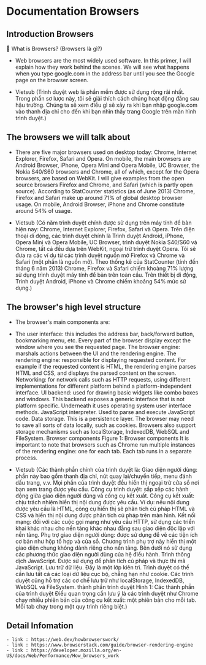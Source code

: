 # Documentation Browsers

## Introduction Browsers

💬 What is Browsers? (Browsers là gì?)

- Web browsers are the most widely used software. In this primer, I will explain how they work behind the scenes. We will see what happens when you type google.com in the address bar until you see the Google page on the browser screen.

- Vietsub (Trình duyệt web là phần mềm được sử dụng rộng rãi nhất. Trong phần sơ lược này, tôi sẽ giải thích cách chúng hoạt động đằng sau hậu trường. Chúng ta sẽ xem điều gì sẽ xảy ra khi bạn nhập google.com vào thanh địa chỉ cho đến khi bạn nhìn thấy trang Google trên màn hình trình duyệt.)

## The browsers we will talk about

- There are five major browsers used on desktop today: Chrome, Internet Explorer, Firefox, Safari and Opera. On mobile, the main browsers are Android Browser, iPhone, Opera Mini and Opera Mobile, UC Browser, the Nokia S40/S60 browsers and Chrome, all of which, except for the Opera browsers, are based on WebKit. I will give examples from the open source browsers Firefox and Chrome, and Safari (which is partly open source). According to StatCounter statistics (as of June 2013) Chrome, Firefox and Safari make up around 71% of global desktop browser usage. On mobile, Android Browser, iPhone and Chrome constitute around 54% of usage.

- Vietsub (Có năm trình duyệt chính được sử dụng trên máy tính để bàn hiện nay: Chrome, Internet Explorer, Firefox, Safari và Opera. Trên điện thoại di động, các trình duyệt chính là Trình duyệt Android, iPhone, Opera Mini và Opera Mobile, UC Browser, trình duyệt Nokia S40/S60 và Chrome, tất cả đều dựa trên WebKit, ngoại trừ trình duyệt Opera. Tôi sẽ đưa ra các ví dụ từ các trình duyệt nguồn mở Firefox và Chrome và Safari (một phần là nguồn mở). Theo thống kê của StatCounter (tính đến tháng 6 năm 2013) Chrome, Firefox và Safari chiếm khoảng 71% lượng sử dụng trình duyệt máy tính để bàn trên toàn cầu. Trên thiết bị di động, Trình duyệt Android, iPhone và Chrome chiếm khoảng 54% mức sử dụng.)

## The browser's high level structure

- The browser's main components are:

- The user interface: this includes the address bar, back/forward button, bookmarking menu, etc. Every part of the browser display except the window where you see the requested page.
The browser engine: marshals actions between the UI and the rendering engine.
The rendering engine: responsible for displaying requested content. For example if the requested content is HTML, the rendering engine parses HTML and CSS, and displays the parsed content on the screen.
Networking: for network calls such as HTTP requests, using different implementations for different platform behind a platform-independent interface.
UI backend: used for drawing basic widgets like combo boxes and windows. This backend exposes a generic interface that is not platform specific. Underneath it uses operating system user interface methods.
JavaScript interpreter. Used to parse and execute JavaScript code.
Data storage. This is a persistence layer. The browser may need to save all sorts of data locally, such as cookies. Browsers also support storage mechanisms such as localStorage, IndexedDB, WebSQL and FileSystem.
Browser components
Figure 1: Browser components
It is important to note that browsers such as Chrome run multiple instances of the rendering engine: one for each tab. Each tab runs in a separate process.

- Vietsub (Các thành phần chính của trình duyệt là: Giao diện người dùng: phần này bao gồm thanh địa chỉ, nút quay lại/chuyển tiếp, menu đánh dấu trang, v.v. Mọi phần của trình duyệt đều hiển thị ngoại trừ cửa sổ nơi bạn xem trang được yêu cầu.
Công cụ trình duyệt: sắp xếp các hành động giữa giao diện người dùng và công cụ kết xuất.
Công cụ kết xuất: chịu trách nhiệm hiển thị nội dung được yêu cầu. Ví dụ: nếu nội dung được yêu cầu là HTML, công cụ hiển thị sẽ phân tích cú pháp HTML và CSS và hiển thị nội dung được phân tích cú pháp trên màn hình.
Kết nối mạng: đối với các cuộc gọi mạng như yêu cầu HTTP, sử dụng các triển khai khác nhau cho nền tảng khác nhau đằng sau giao diện độc lập với nền tảng.
Phụ trợ giao diện người dùng: được sử dụng để vẽ các tiện ích cơ bản như hộp tổ hợp và cửa sổ. Chương trình phụ trợ này hiển thị một giao diện chung không dành riêng cho nền tảng. Bên dưới nó sử dụng các phương thức giao diện người dùng của hệ điều hành.
Trình thông dịch JavaScript. Được sử dụng để phân tích cú pháp và thực thi mã JavaScript.
Lưu trữ dữ liệu. Đây là một lớp kiên trì. Trình duyệt có thể cần lưu tất cả các loại dữ liệu cục bộ, chẳng hạn như cookie. Các trình duyệt cũng hỗ trợ các cơ chế lưu trữ như localStorage, IndexedDB, WebSQL và FileSystem.
thành phần trình duyệt
Hình 1: Các thành phần của trình duyệt
Điều quan trọng cần lưu ý là các trình duyệt như Chrome chạy nhiều phiên bản của công cụ kết xuất: một phiên bản cho mỗi tab. Mỗi tab chạy trong một quy trình riêng biệt.)


## Detail Infomation

    - link : https://web.dev/howbrowserswork/
    - link : https://www.browserstack.com/guide/browser-rendering-engine
    - link : https://developer.mozilla.org/en-US/docs/Web/Performance/How_browsers_work
    



































